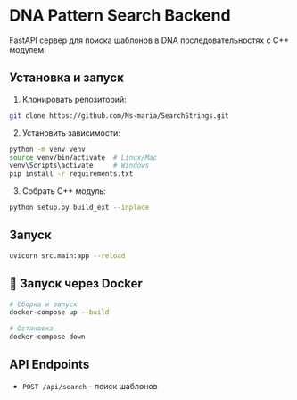 # DNA Pattern Search Backend

FastAPI сервер для поиска шаблонов в DNA последовательностях с C++ модулем

## Установка и запуск

1. Клонировать репозиторий:
```bash
git clone https://github.com/Ms-maria/SearchStrings.git
```

2. Установить зависимости:
```bash
python -m venv venv
source venv/bin/activate  # Linux/Mac
venv\Scripts\activate     # Windows
pip install -r requirements.txt
```

3. Собрать C++ модуль:
```bash
python setup.py build_ext --inplace
```

## Запуск

```bash
uvicorn src.main:app --reload
```

## 🚀 Запуск через Docker

```bash
# Сборка и запуск
docker-compose up --build

# Остановка
docker-compose down
```

## API Endpoints

- `POST /api/search` - поиск шаблонов
